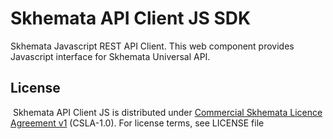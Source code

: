 # Skhemata API Client JS SDK

Skhemata Javascript REST API Client. This web component provides Javascript interface for Skhemata Universal API.
## License
​
Skhemata API Client JS is distributed under [Commercial Skhemata Licence Agreement v1](https://www.skhemata.com/license/csla-1.0) (CSLA-1.0). For license terms, see LICENSE file
